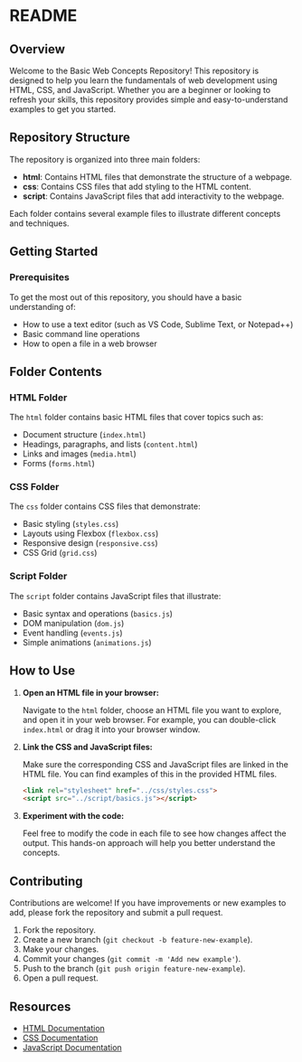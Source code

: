 # README

## Overview

Welcome to the Basic Web Concepts Repository! This repository is designed to help you learn the fundamentals of web development using HTML, CSS, and JavaScript. Whether you are a beginner or looking to refresh your skills, this repository provides simple and easy-to-understand examples to get you started.

## Repository Structure

The repository is organized into three main folders:

- **html**: Contains HTML files that demonstrate the structure of a webpage.
- **css**: Contains CSS files that add styling to the HTML content.
- **script**: Contains JavaScript files that add interactivity to the webpage.

Each folder contains several example files to illustrate different concepts and techniques.

## Getting Started

### Prerequisites

To get the most out of this repository, you should have a basic understanding of:

- How to use a text editor (such as VS Code, Sublime Text, or Notepad++)
- Basic command line operations
- How to open a file in a web browser

## Folder Contents

### HTML Folder

The `html` folder contains basic HTML files that cover topics such as:

- Document structure (`index.html`)
- Headings, paragraphs, and lists (`content.html`)
- Links and images (`media.html`)
- Forms (`forms.html`)

### CSS Folder

The `css` folder contains CSS files that demonstrate:

- Basic styling (`styles.css`)
- Layouts using Flexbox (`flexbox.css`)
- Responsive design (`responsive.css`)
- CSS Grid (`grid.css`)

### Script Folder

The `script` folder contains JavaScript files that illustrate:

- Basic syntax and operations (`basics.js`)
- DOM manipulation (`dom.js`)
- Event handling (`events.js`)
- Simple animations (`animations.js`)

## How to Use

1. **Open an HTML file in your browser:**

    Navigate to the `html` folder, choose an HTML file you want to explore, and open it in your web browser. For example, you can double-click `index.html` or drag it into your browser window.

2. **Link the CSS and JavaScript files:**

    Make sure the corresponding CSS and JavaScript files are linked in the HTML file. You can find examples of this in the provided HTML files.

    ```html
    <link rel="stylesheet" href="../css/styles.css">
    <script src="../script/basics.js"></script>
    ```

3. **Experiment with the code:**

    Feel free to modify the code in each file to see how changes affect the output. This hands-on approach will help you better understand the concepts.

## Contributing

Contributions are welcome! If you have improvements or new examples to add, please fork the repository and submit a pull request.

1. Fork the repository.
2. Create a new branch (`git checkout -b feature-new-example`).
3. Make your changes.
4. Commit your changes (`git commit -m 'Add new example'`).
5. Push to the branch (`git push origin feature-new-example`).
6. Open a pull request.

## Resources

- [HTML Documentation](https://developer.mozilla.org/en-US/docs/Web/HTML)
- [CSS Documentation](https://developer.mozilla.org/en-US/docs/Web/CSS)
- [JavaScript Documentation](https://developer.mozilla.org/en-US/docs/Web/JavaScript)
